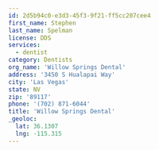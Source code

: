 ```yaml
---
id: 2d5b94c0-e3d3-45f3-9f21-ff5cc207cee4
first_name: Stephen
last_name: Spelman
license: DDS
services:
  - dentist
category: Dentists
org_name: 'Willow Springs Dental'
address: '3450 S Hualapai Way'
city: 'Las Vegas'
state: NV
zip: '89117'
phone: '(702) 871-6044'
title: 'Willow Springs Dental'
_geoloc:
  lat: 36.1307
  lng: -115.315
---
```

